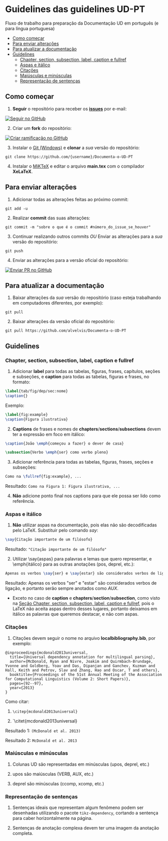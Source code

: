 # Guidelines das guidelines UD-PT

Fluxo de trabalho para preparação da Documentação UD em português (e para língua portuguesa)

* [Como começar](#como-começar)
* [Para enviar alterações](#para-enviar-alterações)
* [Para atualizar a documentação](#para-atualizar-a-documentação)
* [Guidelines](#guidelines)
    * [Chapter, section, subsection, label, caption e fullref](#chapter-section-subsection-label-caption-e-fullref)
    * [Aspas e itálico](#aspas-e-itálico)
    * [Citações](#citações)
    * [Maiúsculas e minúsculas](#maiúsculas-e-minúsculas)
    * [Representação de sentenças](#representação-de-sentenças)


## Como começar

1) **Seguir** o repositório para receber os [**issues**](https://github.com/alvelvis/Documenta-o-UD-PT/issues) por e-mail:

[![Seguir no GitHub](https://img.shields.io/github/watchers/alvelvis/Documenta-o-UD-PT.svg?style=social)](https://github.com/alvelvis/Documenta-o-UD-PT/watchers)

2) Criar um **fork** do repositório:

[![Criar ramificação no GitHub](https://img.shields.io/github/forks/alvelvis/Documenta-o-UD-PT.svg?style=social)](https://github.com/alvelvis/Documenta-o-UD-PT/fork)

3) Instalar o [Git (Windows)](https://git-scm.com/downloads) e **clonar** a *sua* versão do repositório:

```
git clone https://github.com/{username}/Documenta-o-UD-PT
```

4) Instalar o [MiKTeX](https://miktex.org/download) e editar o arquivo **main.tex** com o compilador **XeLaTeX**.

## Para enviar alterações

1) Adicionar todas as alterações feitas ao próximo commit:

```
git add -u
```

2) Realizar **commit** das suas alterações:

```
git commit -m "sobre o que é o commit #número_do_issue_se_houver"
```

3) Continuar realizando outros commits *OU* Enviar as alterações para a *sua* versão do repositório:

```
git push
```

4) Enviar as alterações para a versão oficial do repositório:

[![Enviar PR no GitHub](https://img.shields.io/github/issues-pr/alvelvis/Documenta-o-UD-PT.svg?style=social)](https://github.com/alvelvis/Documenta-o-UD-PT/pulls)

## Para atualizar a documentação

1) Baixar alterações da *sua* versão do repositório (caso esteja trabalhando em computadores diferentes, por exemplo):

```
git pull
```

2) Baixar alterações da versão oficial do repositório:

```
git pull https://github.com/alvelvis/Documenta-o-UD-PT
```

## Guidelines

### Chapter, section, subsection, label, caption e fullref

1) Adicionar **label** para todas as tabelas, figuras, frases, capítulos, seções e subseções, e **caption** para todas as tabelas, figuras e frases, no formato:

```LaTeX
\label{tab/fig/dep/sec:nome}
\caption{}
```

Exemplo:

```LaTeX
\label{fig:example}
\caption{Figura ilustrativa}
```

2) **Captions** de frases e nomes de **chapters**/**sections**/**subsections** devem ter a expressão em foco em itálico:

```LaTeX
\caption{João \emph{começou a fazer} o dever de casa}
```

```LaTeX
\subsection{Verbo \emph{ser} como verbo pleno}
```

3) Adicionar referência para todas as tabelas, figuras, frases, seções e subseções:

```LaTeX
Como na \fullref{fig:example}, ...
```

Resultado: `Como na Figura 1: Figura ilustrativa, ...`

4) **Não** adicione ponto final nos captions para que ele possa ser lido como referência.

### Aspas e itálico

1) **Não** utilizar aspas na documentação, pois elas não são decodificadas pelo LaTeX. Substituir pelo comando *say*:

```LaTeX
\say{Citação importante de um filósofo}
```

Resultado: `"Citação importante de um filósofo"`

2) Utilizar \say{aspas} para palavras e lemas que quero representar, e \emph{itálico} para as outras anotações (pos, deprel, etc.):

```LaTeX
Apenas os verbos \say{ser} e \say{estar} são considerados verbos de ligação, e portanto serão sempre anotados como \emph{AUX}.
```

Resultado: Apenas os verbos "ser" e "estar" são considerados verbos de ligação, e portanto serão sempre anotados como *AUX*.

- Exceto no caso de **caption** e **chapters**/**section**/**subsection**, como visto na [Seção Chapter, section, subsection, label, caption e fullref](#chapter-section-subsection-label-caption-e-fullref), pois o LaTeX não aceita aspas dentro desses lugares, portanto deixamos em itálico as palavras que queremos destacar, e não com aspas.

### Citações

1) Citações devem seguir o nome no arquivo **localbibliography.bib**, por exemplo:

```
@inproceedings{mcdonald2013universal,
  title={Universal dependency annotation for multilingual parsing},
  author={McDonald, Ryan and Nivre, Joakim and Quirmbach-Brundage, Yvonne and Goldberg, Yoav and Das, Dipanjan and Ganchev, Kuzman and Hall, Keith and Petrov, Slav and Zhang, Hao and Oscar, T and others},
  booktitle={Proceedings of the 51st Annual Meeting of the Association for Computational Linguistics (Volume 2: Short Papers)},
  pages={92--97},
  year={2013}
}
```

Como citar:

1) `\citep{mcdonald2013universal}`

2) `\citet{mcdonald2013universal}

Resultado 1: `(McDonald et al. 2013)`

Resultado 2: `McDonald et al. 2013`

### Maiúsculas e minúsculas

1) Colunas UD são representadas em minúsculas (upos, deprel, etc.)

2) upos são maiúsculas (VERB, AUX, etc.)

3) deprel são minúsculas (ccomp, xcomp, etc.)

### Representação de sentenças

1) Sentenças ideais que representam algum fenômeno podem ser desenhadas utilizando o pacote `tikz-dependency`, cortando a sentença para caber horizontalmente na página.

2) Sentenças de anotação complexa devem ter uma imagem da anotação completa.
